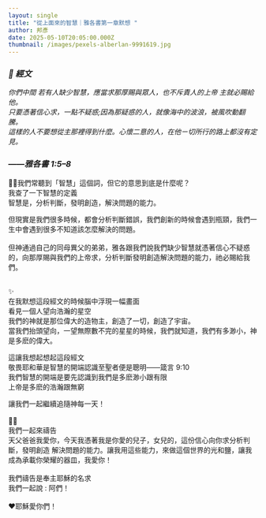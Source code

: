 ```yaml
---
layout: single
title: "從上面來的智慧｜雅各書第一章默想 "
author: 邦彥
date: 2025-05-10T20:05:00.000Z
thumbnail: /images/pexels-alberlan-9991619.jpg
---
```

### ***📖 經文***

*你們中間 若有人缺少智慧，應當求那厚賜與眾人，也不斥責人的上帝 主就必賜給他。*\
*只要憑著信心求，一點不疑惑;因為那疑惑的人，就像海中的波浪，被風吹動翻騰。*\
*這樣的人不要想從主那裡得到什麼。心懷二意的人，在他ㄧ切所行的路上都沒有定見。*

### *——雅各書 1:5–8*

🙋🏻我們常聽到「智慧」這個詞，但它的意思到底是什麼呢？\
我查了一下智慧的定義\
智慧是，分析判斷，發明創造，解決問題的能力。

但現實是我們很多時候，都會分析判斷錯誤，我們創新的時候會遇到瓶頸，我們一生中會遇到很多不知道該怎麼解決的問題。\
\
但神通過自己的同母異父的弟弟，雅各跟我們說我們缺少智慧就憑著信心不疑惑的，向那厚賜與我們的上帝求，分析判斷發明創造解決問題的能力，祂必賜給我們。

\
✨\
在我默想這段經文的時候腦中浮現一幅畫面\
看見一個人望向浩瀚的星空\
我們的神就是那位偉大的造物主，創造了一切，創造了宇宙。\
當我們抬頭望向，一望無際數不完的星星的時候，我們就知道，我們有多渺小，神是多麽的偉大。

這讓我想起想起這段經文\
敬畏耶和華是智慧的開端認識至聖者便是聰明——箴言 9:10\
我們智慧的開端是要先認識到我們是多麽渺小跟有限\
上帝是多麽的浩瀚跟無窮

讓我們一起繼續追隨神每一天！\
\
🙏🏻\
我們一起來禱告\
天父爸爸我愛你，今天我憑著我是你愛的兒子，女兒的，這份信心向你求分析判斷，發明創造 解決問題的能力。讓我用這些能力，來做這個世界的光和鹽，讓我成為承載你榮耀的器皿，我愛你！\
\
我們禱告是奉主耶穌的名求\
我們一起說 : 阿們！\
\
❤️耶穌愛你們！
